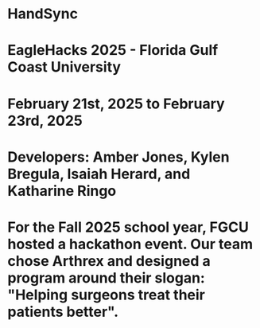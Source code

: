 # HandSync 
# EagleHacks 2025 - Florida Gulf Coast University
# February 21st, 2025 to February 23rd, 2025
# Developers: Amber Jones, Kylen Bregula, Isaiah Herard, and Katharine Ringo


# For the Fall 2025 school year, FGCU hosted a hackathon event. Our team chose Arthrex and designed a program around their slogan: "Helping surgeons treat their patients better". 
